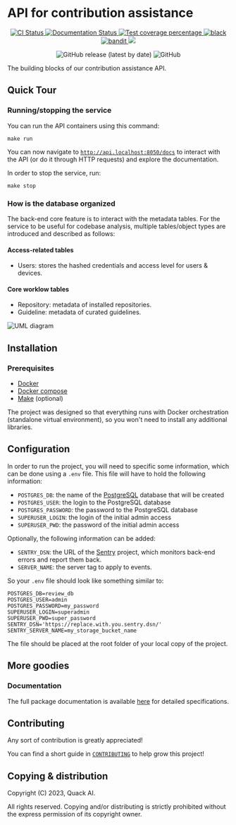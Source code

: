 # API for contribution assistance

<p align="center">
  <a href="https://github.com/quack-ai/contribution-api/actions?query=workflow%3Abuilds">
    <img alt="CI Status" src="https://img.shields.io/github/actions/workflow/status/quack-ai/contribution-api/builds.yml?branch=main&label=CI&logo=github&style=flat-square">
  </a>
  <a href="http://quack-ai.github.io/contribution-api">
    <img src="https://img.shields.io/github/actions/workflow/status/quack-ai/contribution-api/builds.yml?branch=main&label=docs&logo=read-the-docs&style=flat-square" alt="Documentation Status">
  </a>
  <a href="https://codecov.io/gh/quack-ai/contribution-api">
    <img src="https://img.shields.io/codecov/c/github/quack-ai/contribution-api.svg?logo=codecov&style=flat-square" alt="Test coverage percentage">
  </a>
  <a href="https://github.com/ambv/black">
    <img src="https://img.shields.io/badge/code%20style-black-000000.svg?style=flat-square" alt="black">
  </a>
  <a href="https://github.com/PyCQA/bandit">
    <img src="https://img.shields.io/badge/security-bandit-yellow.svg?style=flat-square" alt="bandit">
  </a>
  <a href="https://www.codacy.com/gh/quack-ai/contribution-api/dashboard?utm_source=github.com&amp;utm_medium=referral&amp;utm_content=quack-ai/contribution-api&amp;utm_campaign=Badge_Grade"><img src="https://app.codacy.com/project/badge/Grade/f8b24d4f9f674ef487b0889b2aa90e9c"/></a>
</p>
<p align="center">
  <img alt="GitHub release (latest by date)" src="https://img.shields.io/github/v/release/quack-ai/contribution-api">
  <img alt="GitHub" src="https://img.shields.io/github/license/quack-ai/contribution-api">
</p>


The building blocks of our contribution assistance API.

## Quick Tour

### Running/stopping the service

You can run the API containers using this command:

```shell
make run
```

You can now navigate to [`http://api.localhost:8050/docs`](http://api.localhost:8050/docs) to interact with the API (or do it through HTTP requests) and explore the documentation.

In order to stop the service, run:
```shell
make stop
```


### How is the database organized

The back-end core feature is to interact with the metadata tables. For the service to be useful for codebase analysis, multiple tables/object types are introduced and described as follows:

#### Access-related tables

- Users: stores the hashed credentials and access level for users & devices.

#### Core worklow tables

- Repository: metadata of installed repositories.
- Guideline: metadata of curated guidelines.

![UML diagram](https://private-user-images.githubusercontent.com/26927750/244884923-42009e41-6336-43d6-98b7-dbc5dc5e2906.png?jwt=eyJhbGciOiJIUzI1NiIsInR5cCI6IkpXVCJ9.eyJrZXkiOiJrZXkxIiwiZXhwIjoxNjg2NDE4MTM1LCJuYmYiOjE2ODY0MTc4MzUsInBhdGgiOiIvMjY5Mjc3NTAvMjQ0ODg0OTIzLTQyMDA5ZTQxLTYzMzYtNDNkNi05OGI3LWRiYzVkYzVlMjkwNi5wbmc_WC1BbXotQWxnb3JpdGhtPUFXUzQtSE1BQy1TSEEyNTYmWC1BbXotQ3JlZGVudGlhbD1BS0lBSVdOSllBWDRDU1ZFSDUzQSUyRjIwMjMwNjEwJTJGdXMtZWFzdC0xJTJGczMlMkZhd3M0X3JlcXVlc3QmWC1BbXotRGF0ZT0yMDIzMDYxMFQxNzIzNTVaJlgtQW16LUV4cGlyZXM9MzAwJlgtQW16LVNpZ25hdHVyZT1kZTY3OTUwZGQ5MzBhNzNkMWE1MzQzMWRmNjRhODU5ZmQwZGZiZjc0MTkwMDJkY2U0Mjg3YjhkYWU2NzlmMWE3JlgtQW16LVNpZ25lZEhlYWRlcnM9aG9zdCJ9.v2w7F_b3PHqj3J2bUNZLUP79FfiR0l6dFWfT5XNyz6U)

## Installation

### Prerequisites

- [Docker](https://docs.docker.com/engine/install/)
- [Docker compose](https://docs.docker.com/compose/)
- [Make](https://www.gnu.org/software/make/) (optional)

The project was designed so that everything runs with Docker orchestration (standalone virtual environment), so you won't need to install any additional libraries.

## Configuration

In order to run the project, you will need to specific some information, which can be done using a `.env` file.
This file will have to hold the following information:
- `POSTGRES_DB`: the name of the [PostgreSQL](https://www.postgresql.org/) database that will be created
- `POSTGRES_USER`: the login to the PostgreSQL database
- `POSTGRES_PASSWORD`: the password to the PostgreSQL database
- `SUPERUSER_LOGIN`: the login of the initial admin access
- `SUPERUSER_PWD`: the password of the initial admin access

Optionally, the following information can be added:
- `SENTRY_DSN`: the URL of the [Sentry](https://sentry.io/) project, which monitors back-end errors and report them back.
- `SERVER_NAME`: the server tag to apply to events.

So your `.env` file should look like something similar to:
```
POSTGRES_DB=review_db
POSTGRES_USER=admin
POSTGRES_PASSWORD=my_password
SUPERUSER_LOGIN=superadmin
SUPERUSER_PWD=super_password
SENTRY_DSN='https://replace.with.you.sentry.dsn/'
SENTRY_SERVER_NAME=my_storage_bucket_name
```

The file should be placed at the root folder of your local copy of the project.

## More goodies

### Documentation

The full package documentation is available [here](https://quack-ai.github.io/contribution-api) for detailed specifications.


## Contributing

Any sort of contribution is greatly appreciated!

You can find a short guide in [`CONTRIBUTING`](CONTRIBUTING.md) to help grow this project!


## Copying & distribution

Copyright (C) 2023, Quack AI.

All rights reserved.
Copying and/or distributing is strictly prohibited without the express permission of its copyright owner.
